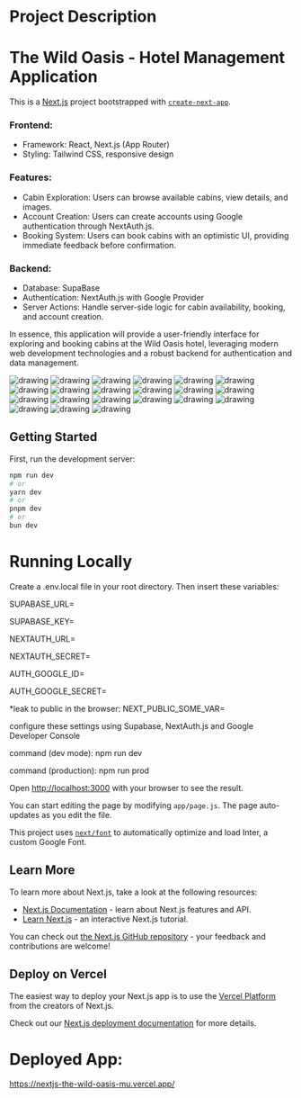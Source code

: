 # Project Description
# The Wild Oasis - Hotel Management Application

This is a [Next.js](https://nextjs.org/) project bootstrapped with [`create-next-app`](https://github.com/vercel/next.js/tree/canary/packages/create-next-app).

### Frontend:
- Framework: React, Next.js (App Router)
- Styling: Tailwind CSS, responsive design

### Features:
- Cabin Exploration: Users can browse available cabins, view details, and images.
- Account Creation: Users can create accounts using Google authentication through NextAuth.js.
- Booking System: Users can book cabins with an optimistic UI, providing immediate feedback before confirmation.

### Backend:
- Database: SupaBase
- Authentication: NextAuth.js with Google Provider
- Server Actions: Handle server-side logic for cabin availability, booking, and account creation.

In essence, this application will provide a user-friendly interface for exploring and booking cabins at the Wild Oasis hotel, leveraging modern web development technologies and a robust backend for authentication and data management.



<img src="project screenshots/1.png" alt="drawing"/>
<img src="project screenshots/2.png" alt="drawing"/>
<img src="project screenshots/3.png" alt="drawing"/>
<img src="project screenshots/4.png" alt="drawing"/>
<img src="project screenshots/5.png" alt="drawing"/>
<img src="project screenshots/6.png" alt="drawing"/>
<img src="project screenshots/7.png" alt="drawing"/>
<img src="project screenshots/8.png" alt="drawing"/>
<img src="project screenshots/9.png" alt="drawing"/>
<img src="project screenshots/10.png" alt="drawing"/>
<img src="project screenshots/11.png" alt="drawing"/>
<img src="project screenshots/12.png" alt="drawing"/>
<img src="project screenshots/13.png" alt="drawing"/>
<img src="project screenshots/14.png" alt="drawing"/>
<img src="project screenshots/15.png" alt="drawing"/>
<img src="project screenshots/16.png" alt="drawing"/>
<img src="project screenshots/17.png" alt="drawing"/>
<img src="project screenshots/18.png" alt="drawing"/>
<img src="project screenshots/19.png" alt="drawing"/>
<img src="project screenshots/20.png" alt="drawing"/>
<img src="project screenshots/21.png" alt="drawing"/>

## Getting Started

First, run the development server:

```bash
npm run dev
# or
yarn dev
# or
pnpm dev
# or
bun dev
```
# Running Locally
Create a .env.local file in your root directory. Then insert these variables:

SUPABASE_URL=

SUPABASE_KEY=

NEXTAUTH_URL=

NEXTAUTH_SECRET=

AUTH_GOOGLE_ID=

AUTH_GOOGLE_SECRET=

*leak to public in the browser: NEXT_PUBLIC_SOME_VAR=

configure these settings using Supabase, NextAuth.js and Google Developer Console

command (dev mode): npm run dev

command (production): npm run prod

Open [http://localhost:3000](http://localhost:3000) with your browser to see the result.

You can start editing the page by modifying `app/page.js`. The page auto-updates as you edit the file.

This project uses [`next/font`](https://nextjs.org/docs/basic-features/font-optimization) to automatically optimize and load Inter, a custom Google Font.

## Learn More

To learn more about Next.js, take a look at the following resources:

- [Next.js Documentation](https://nextjs.org/docs) - learn about Next.js features and API.
- [Learn Next.js](https://nextjs.org/learn) - an interactive Next.js tutorial.

You can check out [the Next.js GitHub repository](https://github.com/vercel/next.js/) - your feedback and contributions are welcome!

## Deploy on Vercel

The easiest way to deploy your Next.js app is to use the [Vercel Platform](https://vercel.com/new?utm_medium=default-template&filter=next.js&utm_source=create-next-app&utm_campaign=create-next-app-readme) from the creators of Next.js.

Check out our [Next.js deployment documentation](https://nextjs.org/docs/deployment) for more details.

# Deployed App:
https://nextjs-the-wild-oasis-mu.vercel.app/
